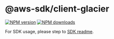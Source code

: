 # @aws-sdk/client-glacier

[![NPM version](https://img.shields.io/npm/v/@aws-sdk/client-glacier/rc.svg)](https://www.npmjs.com/package/@aws-sdk/client-glacier)
[![NPM downloads](https://img.shields.io/npm/dm/@aws-sdk/client-glacier.svg)](https://www.npmjs.com/package/@aws-sdk/client-glacier)

For SDK usage, please step to [SDK readme](https://github.com/aws/aws-sdk-js-v3).
